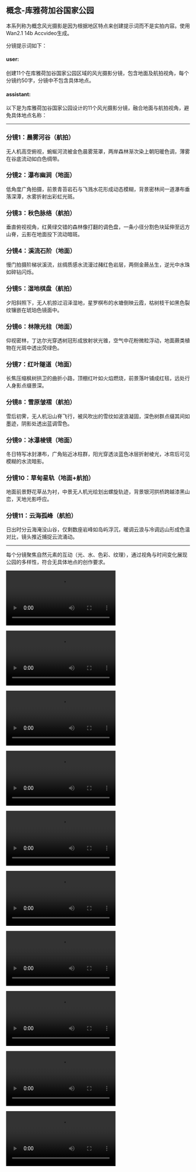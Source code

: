 ## 概念-库雅荷加谷国家公园

本系列称为概念风光摄影是因为根据地区特点来创建提示词而不是实拍内容。使用Wan2.1 14b Accvideo生成。

分镜提示词如下：

#### user:

创建11个在库雅荷加谷国家公园区域的风光摄影分镜，包含地面及航拍视角，每个分镜约50字，分镜中不包含具体地点。

#### assistant:

以下是为库雅荷加谷国家公园设计的11个风光摄影分镜，融合地面与航拍视角，避免具体地点名称：

---

### **分镜1：晨雾河谷（航拍）**  
无人机高空俯视，蜿蜒河流被金色晨雾笼罩，两岸森林渐次染上朝阳暖色调，薄雾在谷底流动如白色绸带。

### **分镜2：瀑布幽涧（地面）**  
低角度广角拍摄，前景青苔岩石与飞溅水花形成动态模糊，背景密林间一道瀑布垂落深潭，水雾折射出彩虹光斑。

### **分镜3：秋色脉络（航拍）**  
垂直俯视视角，红黄绿交错的森林像打翻的调色盘，一条小径分割色块延伸至远方山脊，云影在地面投下流动暗斑。

### **分镜4：溪流石阶（地面）**  
慢门拍摄阶梯状溪流，丝绸质感水流漫过赭红色岩层，两侧金蕨丛生，逆光中水珠如碎钻闪烁。

### **分镜5：湿地棋盘（航拍）**  
夕阳斜照下，无人机掠过沼泽湿地，星罗棋布的水塘倒映云霞，枯树枝干如黑色裂纹镶嵌在琥珀色镜面中。

### **分镜6：林隙光柱（地面）**  
仰视密林，丁达尔光穿透树冠形成放射状光锥，空气中花粉微粒浮动，地面蕨类植物在光斑中透出荧绿色。

### **分镜7：红叶隧道（地面）**  
长焦压缩枫树拱卫的曲折小路，顶棚红叶如火焰燃烧，前景落叶铺成红毯，远处行人身影点缀景深。

### **分镜8：雪原皱褶（航拍）**  
雪后初霁，无人机沿山脊飞行，被风吹出的雪纹如波浪凝固，深色树群点缀其间如墨迹，阴影处透出蓝调雪色。

### **分镜9：冰瀑棱镜（地面）**  
冬日特写冰封瀑布，广角贴近冰柱群，阳光穿透淡蓝色冰层折射棱光，冰帘后可见模糊的水流暗影。

### **分镜10：草甸星轨（地面+航拍）**  
地面前景野花草丛为衬，中景无人机光绘划出螺旋轨迹，背景银河拱桥跨越漆黑山峦，天地光影呼应。

### **分镜11：云海孤峰（航拍）**  
日出时分云海淹没山谷，仅剩数座岩峰如岛屿浮沉，暖调云浪与冷调远山形成色温对比，镜头推近捕捉云流涌动。

---

每个分镜聚焦自然元素的互动（光、水、色彩、纹理），通过视角与时间变化展现公园的多样性，符合无具体地点的创作要求。

<video src="https://github.com/Willian7004/media-blog/blob/main/files/202506/2025062201/Wan2.1_00002.mp4?raw=true" controls style="max-width: 100%;"></video>

<video src="https://github.com/Willian7004/media-blog/blob/main/files/202506/2025062201/Wan2.1_00003.mp4?raw=true" controls style="max-width: 100%;"></video>

<video src="https://github.com/Willian7004/media-blog/blob/main/files/202506/2025062201/Wan2.1_00006.mp4?raw=true" controls style="max-width: 100%;"></video>

<video src="https://github.com/Willian7004/media-blog/blob/main/files/202506/2025062201/Wan2.1_00007.mp4?raw=true" controls style="max-width: 100%;"></video>

<video src="https://github.com/Willian7004/media-blog/blob/main/files/202506/2025062201/Wan2.1_00009.mp4?raw=true" controls style="max-width: 100%;"></video>

<video src="https://github.com/Willian7004/media-blog/blob/main/files/202506/2025062201/Wan2.1_00011.mp4?raw=true" controls style="max-width: 100%;"></video>

<video src="https://github.com/Willian7004/media-blog/blob/main/files/202506/2025062201/Wan2.1_00016.mp4?raw=true" controls style="max-width: 100%;"></video>

<video src="https://github.com/Willian7004/media-blog/blob/main/files/202506/2025062201/Wan2.1_00017.mp4?raw=true" controls style="max-width: 100%;"></video>

<video src="https://github.com/Willian7004/media-blog/blob/main/files/202506/2025062201/Wan2.1_00020.mp4?raw=true" controls style="max-width: 100%;"></video>

<video src="https://github.com/Willian7004/media-blog/blob/main/files/202506/2025062201/Wan2.1_00022.mp4?raw=true" controls style="max-width: 100%;"></video>